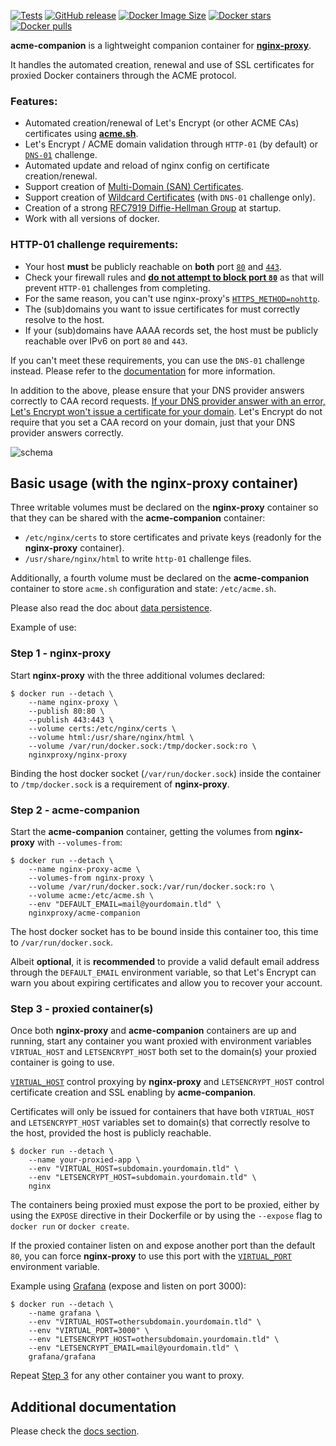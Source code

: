 [![Tests](https://github.com/nginx-proxy/acme-companion/actions/workflows/test.yml/badge.svg)](https://github.com/nginx-proxy/acme-companion/actions/workflows/test.yml)
[![GitHub release](https://img.shields.io/github/release/nginx-proxy/acme-companion.svg)](https://github.com/nginx-proxy/acme-companion/releases)
[![Docker Image Size](https://img.shields.io/docker/image-size/nginxproxy/acme-companion?sort=semver)](https://hub.docker.com/r/nginxproxy/acme-companion "Click to view the image on Docker Hub")
[![Docker stars](https://img.shields.io/docker/stars/nginxproxy/acme-companion.svg)](https://hub.docker.com/r/nginxproxy/acme-companion "Click to view the image on Docker Hub")
[![Docker pulls](https://img.shields.io/docker/pulls/nginxproxy/acme-companion.svg)](https://hub.docker.com/r/nginxproxy/acme-companion "Click to view the image on Docker Hub")

**acme-companion** is a lightweight companion container for [**nginx-proxy**](https://github.com/nginx-proxy/nginx-proxy).

It handles the automated creation, renewal and use of SSL certificates for proxied Docker containers through the ACME protocol.

### Features:
* Automated creation/renewal of Let's Encrypt (or other ACME CAs) certificates using [**acme.sh**](https://github.com/acmesh-official/acme.sh).
* Let's Encrypt / ACME domain validation through `HTTP-01` (by default) or [`DNS-01`](https://github.com/nginx-proxy/acme-companion/blob/main/docs/Let's-Encrypt-and-ACME.md#dns-01-acme-challenge) challenge.
* Automated update and reload of nginx config on certificate creation/renewal.
* Support creation of [Multi-Domain (SAN) Certificates](https://github.com/nginx-proxy/acme-companion/blob/main/docs/Let's-Encrypt-and-ACME.md#multi-domains-certificates).
* Support creation of [Wildcard Certificates](https://community.letsencrypt.org/t/acme-v2-production-environment-wildcards/55578) (with `DNS-01` challenge only).
* Creation of a strong [RFC7919 Diffie-Hellman Group](https://datatracker.ietf.org/doc/html/rfc7919#appendix-A) at startup.
* Work with all versions of docker.

### HTTP-01 challenge requirements:
* Your host **must** be publicly reachable on **both** port [`80`](https://letsencrypt.org/docs/allow-port-80/) and [`443`](https://github.com/nginx-proxy/acme-companion/discussions/873#discussioncomment-1410225).
* Check your firewall rules and [**do not attempt to block port `80`**](https://letsencrypt.org/docs/allow-port-80/) as that will prevent `HTTP-01` challenges from completing.
* For the same reason, you can't use nginx-proxy's [`HTTPS_METHOD=nohttp`](https://github.com/nginx-proxy/nginx-proxy#how-ssl-support-works).
* The (sub)domains you want to issue certificates for must correctly resolve to the host.
* If your (sub)domains have AAAA records set, the host must be publicly reachable over IPv6 on port `80` and `443`.

If you can't meet these requirements, you can use the `DNS-01` challenge instead. Please refer to the [documentation](./docs/Let's-Encrypt-and-ACME.md#dns-01-acme-challenge) for more information.

In addition to the above, please ensure that your DNS provider answers correctly to CAA record requests. [If your DNS provider answer with an error, Let's Encrypt won't issue a certificate for your domain](https://letsencrypt.org/docs/caa/). Let's Encrypt do not require that you set a CAA record on your domain, just that your DNS provider answers correctly.

![schema](https://github.com/nginx-proxy/acme-companion/blob/main/schema.png)

## Basic usage (with the nginx-proxy container)

Three writable volumes must be declared on the **nginx-proxy** container so that they can be shared with the **acme-companion** container:

* `/etc/nginx/certs` to store certificates and private keys (readonly for the **nginx-proxy** container).
* `/usr/share/nginx/html` to write `http-01` challenge files.

Additionally, a fourth volume must be declared on the **acme-companion** container to store `acme.sh` configuration and state: `/etc/acme.sh`.

Please also read the doc about [data persistence](./docs/Persistent-data.md).

Example of use:

### Step 1 - nginx-proxy

Start **nginx-proxy** with the three additional volumes declared:

```shell
$ docker run --detach \
    --name nginx-proxy \
    --publish 80:80 \
    --publish 443:443 \
    --volume certs:/etc/nginx/certs \
    --volume html:/usr/share/nginx/html \
    --volume /var/run/docker.sock:/tmp/docker.sock:ro \
    nginxproxy/nginx-proxy
```

Binding the host docker socket (`/var/run/docker.sock`) inside the container to `/tmp/docker.sock` is a requirement of **nginx-proxy**.

### Step 2 - acme-companion

Start the **acme-companion** container, getting the volumes from **nginx-proxy** with `--volumes-from`:

```shell
$ docker run --detach \
    --name nginx-proxy-acme \
    --volumes-from nginx-proxy \
    --volume /var/run/docker.sock:/var/run/docker.sock:ro \
    --volume acme:/etc/acme.sh \
    --env "DEFAULT_EMAIL=mail@yourdomain.tld" \
    nginxproxy/acme-companion
```

The host docker socket has to be bound inside this container too, this time to `/var/run/docker.sock`.

Albeit **optional**, it is **recommended** to provide a valid default email address through the `DEFAULT_EMAIL` environment variable, so that Let's Encrypt can warn you about expiring certificates and allow you to recover your account.

### Step 3 - proxied container(s)

Once both **nginx-proxy** and **acme-companion** containers are up and running, start any container you want proxied with environment variables `VIRTUAL_HOST` and `LETSENCRYPT_HOST` both set to the domain(s) your proxied container is going to use.

[`VIRTUAL_HOST`](https://github.com/nginx-proxy/nginx-proxy#usage) control proxying by **nginx-proxy** and `LETSENCRYPT_HOST` control certificate creation and SSL enabling by **acme-companion**.

Certificates will only be issued for containers that have both `VIRTUAL_HOST` and `LETSENCRYPT_HOST` variables set to domain(s) that correctly resolve to the host, provided the host is publicly reachable.

```shell
$ docker run --detach \
    --name your-proxied-app \
    --env "VIRTUAL_HOST=subdomain.yourdomain.tld" \
    --env "LETSENCRYPT_HOST=subdomain.yourdomain.tld" \
    nginx
```

The containers being proxied must expose the port to be proxied, either by using the `EXPOSE` directive in their Dockerfile or by using the `--expose` flag to `docker run` or `docker create`.

If the proxied container listen on and expose another port than the default `80`, you can force **nginx-proxy** to use this port with the [`VIRTUAL_PORT`](https://github.com/nginx-proxy/nginx-proxy#multiple-ports) environment variable.

Example using [Grafana](https://hub.docker.com/r/grafana/grafana/) (expose and listen on port 3000):

```shell
$ docker run --detach \
    --name grafana \
    --env "VIRTUAL_HOST=othersubdomain.yourdomain.tld" \
    --env "VIRTUAL_PORT=3000" \
    --env "LETSENCRYPT_HOST=othersubdomain.yourdomain.tld" \
    --env "LETSENCRYPT_EMAIL=mail@yourdomain.tld" \
    grafana/grafana
```

Repeat [Step 3](#step-3---proxied-containers) for any other container you want to proxy.

## Additional documentation

Please check the [docs section](https://github.com/nginx-proxy/acme-companion/tree/main/docs).
